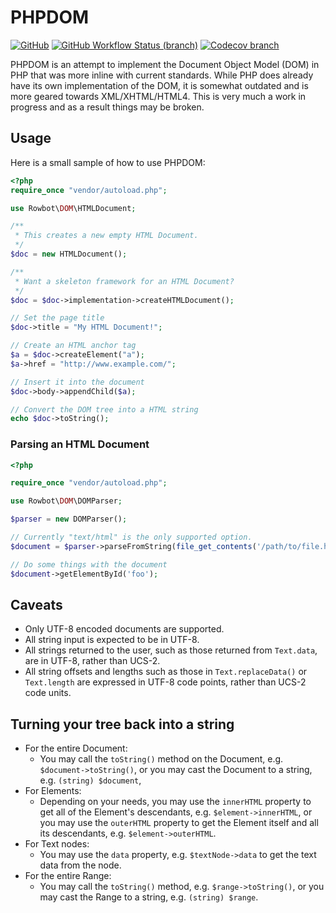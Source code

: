 # PHPDOM

[![GitHub](https://img.shields.io/github/license/TRowbotham/PHPDOM.svg?style=flat-square)](https://github.com/TRowbotham/PHPDOM/blob/master/LICENSE)
[![GitHub Workflow Status (branch)](https://img.shields.io/github/workflow/status/TRowbotham/PHPDOM/Test%20PHPDOM/master?style=flat-square)](https://github.com/TRowbotham/PHPDOM/actions)
[![Codecov branch](https://img.shields.io/codecov/c/github/TRowbotham/PHPDOM/master?logo=Codecov&style=flat-square&token=mT7l2Nu8Zf)](https://codecov.io/gh/TRowbotham/PHPDOM)

PHPDOM is an attempt to implement the Document Object Model (DOM) in PHP that was more inline with current standards.
While PHP does already have its own implementation of the DOM, it is somewhat outdated and is more geared towards
XML/XHTML/HTML4. This is very much a work in progress and as a result things may be broken.

## Usage

Here is a small sample of how to use PHPDOM:

```php
<?php
require_once "vendor/autoload.php";

use Rowbot\DOM\HTMLDocument;

/**
 * This creates a new empty HTML Document.
 */
$doc = new HTMLDocument();

/**
 * Want a skeleton framework for an HTML Document?
 */
$doc = $doc->implementation->createHTMLDocument();

// Set the page title
$doc->title = "My HTML Document!";

// Create an HTML anchor tag
$a = $doc->createElement("a");
$a->href = "http://www.example.com/";

// Insert it into the document
$doc->body->appendChild($a);

// Convert the DOM tree into a HTML string
echo $doc->toString();
```

### Parsing an HTML Document

```php
<?php

require_once "vendor/autoload.php";

use Rowbot\DOM\DOMParser;

$parser = new DOMParser();

// Currently "text/html" is the only supported option.
$document = $parser->parseFromString(file_get_contents('/path/to/file.html'), 'text/html');

// Do some things with the document
$document->getElementById('foo');
```

## Caveats

* Only UTF-8 encoded documents are supported.
* All string input is expected to be in UTF-8.
* All strings returned to the user, such as those returned from `Text.data`, are in UTF-8, rather than UCS-2.
* All string offsets and lengths such as those in `Text.replaceData()` or `Text.length` are expressed in UTF-8 code points, rather than UCS-2 code units.

## Turning your tree back into a string

* For the entire Document:
  * You may call the `toString()` method on the Document, e.g. `$document->toString()`, or you may cast the Document to a string, e.g. `(string) $document`,
* For Elements:
  * Depending on your needs, you may use the `innerHTML` property to get all of the Element's descendants, e.g. `$element->innerHTML`, or you may use the `outerHTML` property to get the Element itself and all its descendants, e.g. `$element->outerHTML`.
* For Text nodes:
  * You may use the `data` property, e.g. `$textNode->data` to get the text data from the node.
* For the entire Range:
  * You may call the `toString()` method, e.g. `$range->toString()`, or you may cast the Range to a string, e.g. `(string) $range`.
